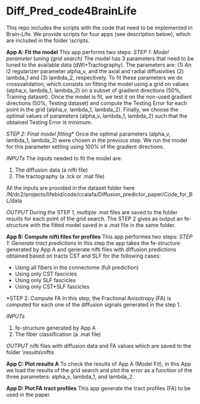 # Diff_Pred_code4BrainLife
This repo includes the scripts with the code that need to be implemented in Brain-Life.
We provide scripts for four apps (see description below), which are included in the folder \scripts.

**App A: Fit the model**
This app performs two steps:
*STEP 1: Model parameter tuning (grid search)*
The model has 3 parameters that need to be tuned to the available data (dWI+Tractography). The parameters are: (1) An l2 regularizer parameter alpha_v, and the axial and radial diffusivities (2) lambda_1 and (3) lambda_2, respectively. To fit these parameters we do crossvalidation, which consists on fitting the model using a grid on values (alpha_v, lambda_1, lambda_2) on a subset of gradient directions (50%, Training dataset). Once the model is fit, we test it on the non-used gradient directions (50%, Testing dataset) and compute the Testing Error for each point in the grid (alpha_v, lambda_1, lambda_2). Finally, we choose the optimal values of parameters (alpha_v, lambda_1, lambda_2) such that the obtained Testing Error is minimum.

*STEP 2: Final model fitting**
Once the optimal parameters (alpha_v, lambda_1, lambda_2) were chosen in the previous step. We run the model for this parameter setting using 100% of the gradient directions.

*INPUTs*
The inputs needed to fit the model are:
1. The diffusion data (a nifti file)
2. The tractography (a .tck or .mat file)

All the inputs are provided in the dataset folder here /N/dc2/projects/lifebid/code/ccaiafa/Diffusion_predictor_paper/Code_for_BL/data

*OUTPUT*
During the STEP 1, multiple .mat files are saved to the folder results for each point of the grid search. 
The STEP 2 gives as output an fe-structure with the fitted model saved in a .mat file in the same folder.

**App B: Compute nifti files for profiles**
This app performes two steps:
*STEP 1: Generate tract predictions*
In this step the app takes the fe-structure generated by App A and generate nifti files with diffusion predictions obtained based on tracts CST and SLF for the following cases:
- Using all fibers in the connectome (full prediction) 
- Using only CST fascicles
- Using only SLF fascicles
- Using only CST+SLF fascicles

*STEP 2: Compute FA
In this step, the Fractional Anisotropy (FA) is computed for each one of the diffusion signals generated in the step 1.

*INPUTs*
1. fe-structure generated by App A
3. The fiber classification (a .mat file)

*OUTPUT*
nifti files with diffusion data and FA values which are saved to the folder \results\niftis

**App C: Plot results A**
To check the results of App A (Model Fit), in this App we load the results of the grid search and plot the error as a function of the three parameters: alpha_v, lambda_1, and lambda_2.

**App D: Plot FA tract profiles**
This app generate the tract profiles (FA) to be used in the paper.



